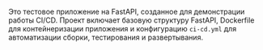 Это тестовое приложение на FastAPI, созданное для демонстрации работы CI/CD. Проект включает базовую структуру FastAPI, Dockerfile для контейнеризации приложения и конфигурацию `ci-cd.yml` для автоматизации сборки, тестирования и развертывания.
